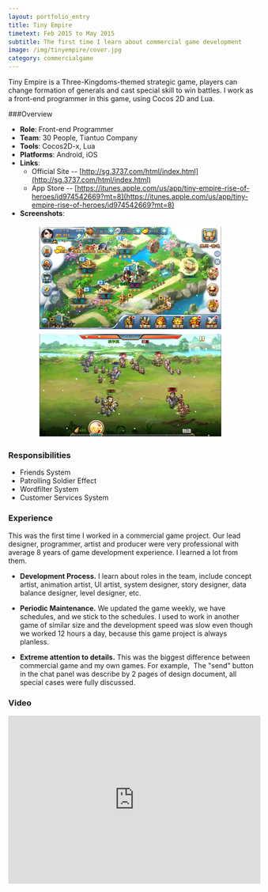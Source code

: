 ```yaml
---
layout: portfolio_entry
title: Tiny Empire
timetext: Feb 2015 to May 2015
subtitle: The first time I learn about commercial game development
image: /img/tinyempire/cover.jpg
category: commercialgame
---
```


Tiny Empire is a Three-Kingdoms-themed strategic game, players can change formation of generals and cast special skill to win battles. I work as a front-end programmer in this game, using Cocos 2D and Lua.

###Overview

* **Role**: Front-end Programmer
* **Team**: 30 People, Tiantuo Company
* **Tools**: Cocos2D-x, Lua
* **Platforms**: Android, iOS
* **Links**:
    * Official Site -- [http://sg.3737.com/html/index.html](http://sg.3737.com/html/index.html)
    * App Store -- [https://itunes.apple.com/us/app/tiny-empire-rise-of-heroes/id974542669?mt=8](https://itunes.apple.com/us/app/tiny-empire-rise-of-heroes/id974542669?mt=8) 
* **Screenshots**:

<p align="left" style="margin-left:60px;">
<img src="/img/tinyempire/mainscene.jpg" align="middle" style="margin:5px 3px" width="368" height="207"/>
<img src="/img/tinyempire/battle.jpg" align="middle" style="margin:5px 3px" width="368" height="207"/>
</p>

### Responsibilities

* Friends System
* Patrolling Soldier Effect
* Wordfilter System
* Customer Services System

### Experience

This was the first time I worked in a commercial game project. Our lead designer, programmer, artist and producer were very professional with average 8 years of game development experience. I learned a lot from them. 

* **Development Process.** I learn about roles in the team, include concept artist, animation artist, UI artist, system designer, story designer, data balance designer, level designer, etc.

* **Periodic Maintenance.** We updated the game weekly, we have schedules, and we stick to the schedules. I used to work in another game of similar size and the development speed was slow even though we worked 12 hours a day, because this game project is always planless.

* **Extreme attention to details.** This was the biggest difference between commercial game and my own games. For example,  The "send" button in the chat panel was describe by 2 pages of design document, all special cases were fully discussed.

### Video
<iframe width="510" height="340" src="http://www.youtube.com/embed/suq4ts3epEs" frameborder="0" allowfullscreen></iframe>

